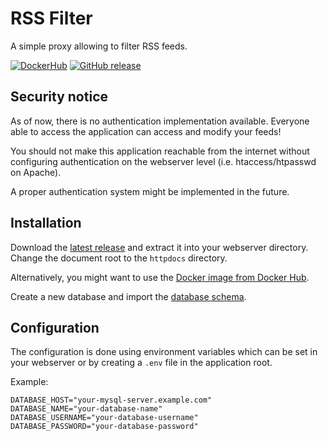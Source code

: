 # RSS Filter

A simple proxy allowing to filter RSS feeds.

[![DockerHub](https://img.shields.io/badge/download-DockerHub-blue?logo=docker)](https://hub.docker.com/r/programie/rssfilter)
[![GitHub release](https://img.shields.io/github/v/release/Programie/RSSFilter)](https://github.com/Programie/RSSFilter/releases/latest)

## Security notice

As of now, there is no authentication implementation available. Everyone able to access the application can access and modify your feeds!

You should not make this application reachable from the internet without configuring authentication on the webserver level (i.e. htaccess/htpasswd on Apache).

A proper authentication system might be implemented in the future.

## Installation

Download the [latest release](https://github.com/Programie/RSSFilter/releases/latest) and extract it into your webserver directory. Change the document root to the `httpdocs` directory.

Alternatively, you might want to use the [Docker image from Docker Hub](https://hub.docker.com/r/programie/rssfilter).

Create a new database and import the [database schema](database.sql).

## Configuration

The configuration is done using environment variables which can be set in your webserver or by creating a `.env` file in the application root.

Example:

```dotenv
DATABASE_HOST="your-mysql-server.example.com"
DATABASE_NAME="your-database-name"
DATABASE_USERNAME="your-database-username"
DATABASE_PASSWORD="your-database-password"
```